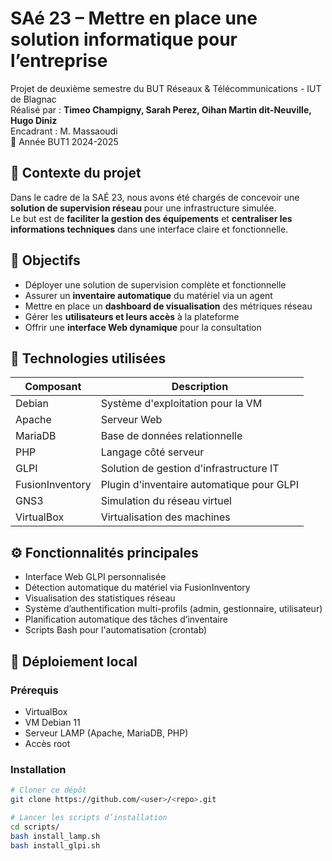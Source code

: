 # SAé 23 – Mettre en place une solution informatique pour l’entreprise

Projet de deuxième semestre du BUT Réseaux & Télécommunications - IUT de Blagnac  
Réalisé par : **Timeo Champigny, Sarah Perez, Oihan Martin dit-Neuville, Hugo Diniz**  
Encadrant : M. Massaoudi  
📅 Année BUT1 2024-2025


## 📌 Contexte du projet

Dans le cadre de la SAÉ 23, nous avons été chargés de concevoir une **solution de supervision réseau** pour une infrastructure simulée.  
Le but est de **faciliter la gestion des équipements** et **centraliser les informations techniques** dans une interface claire et fonctionnelle.


## 🎯 Objectifs

- Déployer une solution de supervision complète et fonctionnelle
- Assurer un **inventaire automatique** du matériel via un agent
- Mettre en place un **dashboard de visualisation** des métriques réseau
- Gérer les **utilisateurs et leurs accès** à la plateforme
- Offrir une **interface Web dynamique** pour la consultation


## 🧰 Technologies utilisées

| Composant       | Description                                  |
|------------------|---------------------------------------------|
| Debian        | Système d'exploitation pour la VM           |
| Apache        | Serveur Web                                 |
| MariaDB       | Base de données relationnelle               |
| PHP           | Langage côté serveur                        |
| GLPI          | Solution de gestion d'infrastructure IT     |
| FusionInventory | Plugin d'inventaire automatique pour GLPI |
| GNS3          | Simulation du réseau virtuel                |
| VirtualBox    | Virtualisation des machines                 |


## ⚙️ Fonctionnalités principales

- Interface Web GLPI personnalisée
- Détection automatique du matériel via FusionInventory
- Visualisation des statistiques réseau
- Système d’authentification multi-profils (admin, gestionnaire, utilisateur)
- Planification automatique des tâches d’inventaire
- Scripts Bash pour l'automatisation (crontab)


## 🧪 Déploiement local

### Prérequis
- VirtualBox
- VM Debian 11
- Serveur LAMP (Apache, MariaDB, PHP)
- Accès root

### Installation

```bash
# Cloner ce dépôt
git clone https://github.com/<user>/<repo>.git

# Lancer les scripts d’installation
cd scripts/
bash install_lamp.sh
bash install_glpi.sh


